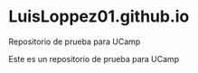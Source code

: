 # LuisLoppez01.github.io
Repositorio de prueba para UCamp

Este es un repositorio de prueba para UCamp
